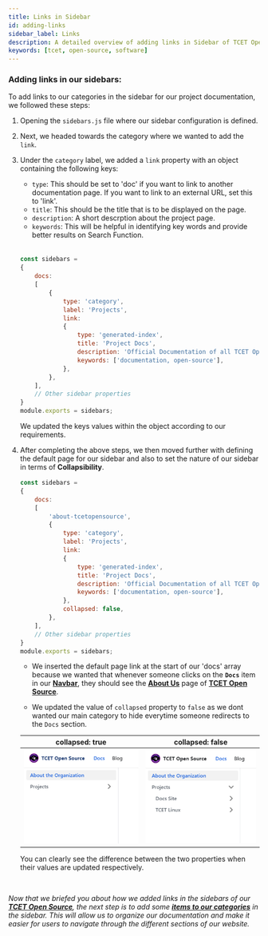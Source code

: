 ```yaml
---
title: Links in Sidebar
id: adding-links
sidebar_label: Links
description: A detailed overview of adding links in Sidebar of TCET Open Source Website
keywords: [tcet, open-source, software]
---
```


### Adding links in our sidebars:

To add links to our categories in the sidebar for our project documentation, we followed these steps:

1. Opening the `sidebars.js` file where our sidebar configuration is defined.

2. Next, we headed towards the category where we wanted to add the `link`.

3. Under the `category` label, we added a `link` property with an object containing the following keys:

    - `type`: This should be set to 'doc' if you want to link to another documentation page. If you want to link to an external URL, set this to 'link'.
    - `title`: This should be the title that is to be displayed on the page.
    - `description`: A short descrption about the project page.
    - `keywords`: This will be helpful in identifying key words and provide better results on Search Function.

    <br />

    ```jsx title="sidebars.js" {8-14} showLineNumbers
    const sidebars = 
    {
        docs: 
        [
            {
                type: 'category',
                label: 'Projects',
                link:
                {
                    type: 'generated-index',
                    title: 'Project Docs',
                    description: 'Official Documentation of all TCET Open Source projects',
                    keywords: ['documentation, open-source'],
                },
            },
        ],
        // Other sidebar properties
    }
    module.exports = sidebars;
    ```

    We updated the keys values within the object according to our requirements.

4. After completing the above steps, we then moved further with defining the default page for our sidebar and also to set the nature of our sidebar in terms of **Collapsibility**.

    ```jsx title="sidebars.js" {5,16} showLineNumbers
    const sidebars = 
    {
        docs: 
        [
            'about-tcetopensource',
            {
                type: 'category',
                label: 'Projects',
                link:
                {
                    type: 'generated-index',
                    title: 'Project Docs',
                    description: 'Official Documentation of all TCET Open Source projects',
                    keywords: ['documentation, open-source'],
                },
                collapsed: false,
            },
        ],
        // Other sidebar properties
    }
    module.exports = sidebars;
    ```

    - We inserted the default page link at the start of our 'docs' array because we wanted that whenever someone clicks on the **`Docs`** item in our [**Navbar**](../navbar/adding-items.md), they should see the [**About Us**](../about-docs.md) page of [**TCET Open Source**](https://opensource.tcetmumbai.in/).

    - We updated the value of `collapsed` property to `false` as we dont wanted our main category to hide everytime someone redirects to the `Docs` section.

    | collapsed: true | collapsed: false |
    | :--: | :--: |
    | ![collapsed: true](./assets/collapsed-true.png) | ![collapsed: false](./assets/collapsed-false.png) |
    
    You can clearly see the difference between the two properties when their values are updated respectively.

<br />

_Now that we briefed you about how we added links in the sidebars of our [**TCET Open Source**](https://opensource.tcetmumbai.in/), the next step is to add some [**items to our categories**](adding-items) in the sidebar. This will allow us to organize our documentation and make it easier for users to navigate through the different sections of our website._